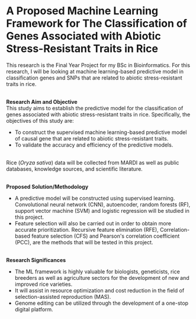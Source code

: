 # A Proposed Machine Learning Framework for The Classification of Genes Associated with Abiotic Stress-Resistant Traits in Rice
This research is the Final Year Project for my BSc in Bioinformatics. For this research, I will be looking at machine learning-based predictive model in classification genes and SNPs that are related to abiotic stress-resistant traits in rice.<br/><br/>

**Research Aim and Objective** <br/>
This study aims to establish the predictive model for the classification of genes associated with abiotic stress-resistant traits in rice. Specifically, the objectives of this study are:
- To construct the supervised machine learning-based predictive model of causal gene that are related to abiotic stress-resistant traits.
- To validate the accuracy and efficiency of the predictive models.<br/><br/>

Rice (*Oryza sativa*) data will be collected from MARDI as well as public databases, knowledge sources, and scientific literature.<br/><br/>

**Proposed Solution/Methodology**
- A predictive model will be constructed using supervised learning. Convolutional neural network (CNN), autoencoder, random forests (RF), support vector machine (SVM) and logistic regression will be studied in this project.
- Feature selection will also be carried out in order to obtain more accurate prioritization. Recursive feature elimination (RFE), Correlation-based feature selection (CFS) and Pearson's correlation coefficient (PCC), are the methods that will be tested in this project.<br/><br/>

**Research Significances**
- The ML framework is highly valuable for biologists, geneticists, rice breeders as well as agriculture sectors for the development of new and improved rice varieties.
- It will assist in resource optimization and cost reduction in the field of selection-assisted reproduction (MAS).
- Genome editing can be utilized through the development of a one-stop digital platform.
